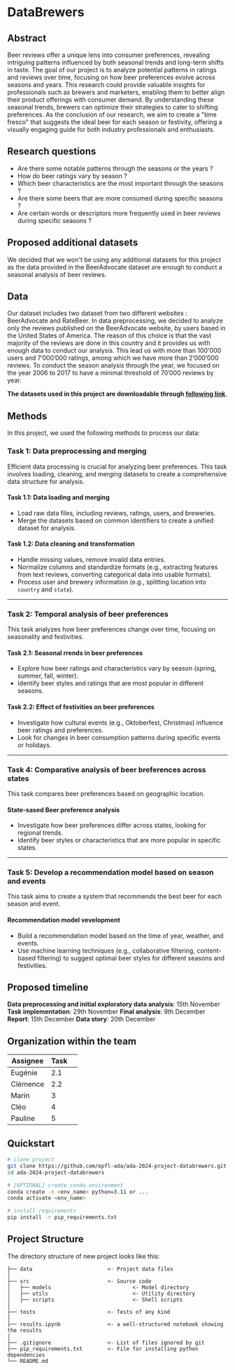 # DataBrewers

## Abstract
Beer reviews offer a unique lens into consumer preferences, revealing intriguing patterns influenced by both seasonal trends and long-term shifts in taste. The goal of our project is to analyze potential patterns in ratings and reviews over time, focusing on how beer preferences evolve across seasons and years. This research could provide valuable insights for professionals such as brewers and marketers, enabling them to better align their product offerings with consumer demand. By understanding these seasonal trends, brewers can optimize their strategies to cater to shifting preferences.
As the conclusion of our research, we aim to create a "time fresco" that suggests the ideal beer for each season or festivity, offering a visually engaging guide for both industry professionals and enthusiasts.

## Research questions
- Are there some notable patterns through the seasons or the years ?
- How do beer ratings vary by season ?
- Which beer characteristics are the most important through the seasons ?
- Are there some beers that are more consumed during specific seasons ?
- Are certain words or descriptors more frequently used in beer reviews during specific seasons ?

## Proposed additional datasets
We decided that we won't be using any additional datasets for this project as the data provided in the BeerAdvocate dataset are enough to conduct a seasonal analysis of beer reviews.

## Data 
Our dataset includes two dataset from two different websites : BeerAdvocate and RateBeer. In data preprocessing, we decided to analyze only the reviews published on the BeerAdvocate website, by users based in the United States of America. The reason of this choice is that the vast majority of the reviews are done in this country and it provides us with enough data to conduct our analysis. This lead us with more than 100'000 users and 7’000’000 ratings, among which we have more than 2’000’000 reviews. To conduct the season analysis through the year, we focused on the year 2006 to 2017 to have a minimal threshold of 70’000 reviews by year. 

**The datasets used in this project are downloadable through [following link](https://drive.google.com/drive/folders/1Wz6D2FM25ydFw_-41I9uTwG9uNsN4TCF?usp=share_link)**.

## Methods
In this project, we used the following methods to process our data:

### Task 1: Data preprocessing and merging
Efficient data processing is crucial for analyzing beer preferences. This task involves loading, cleaning, and merging datasets to create a comprehensive data structure for analysis.

#### Task 1.1: Data loading and merging
- Load raw data files, including reviews, ratings, users, and breweries.
- Merge the datasets based on common identifiers to create a unified dataset for analysis.

#### Task 1.2: Data cleaning and transformation
- Handle missing values, remove invalid data entries.
- Normalize columns and standardize formats (e.g., extracting features from text reviews, converting categorical data into usable formats).
- Process user and brewery information (e.g., splitting location into `country` and `state`).

---

### Task 2: Temporal analysis of beer preferences
This task analyzes how beer preferences change over time, focusing on seasonality and festivities.

#### Task 2.1: Seasonal rrends in beer preferences
- Explore how beer ratings and characteristics vary by season (spring, summer, fall, winter).
- Identify beer styles and ratings that are most popular in different seasons.

#### Task 2.2: Effect of festivities on beer preferences
- Investigate how cultural events (e.g., Oktoberfest, Christmas) influence beer ratings and preferences.
- Look for changes in beer consumption patterns during specific events or holidays.

---

### Task 4: Comparative analysis of beer breferences across states
This task compares beer preferences based on geographic location.

#### State-sased Beer preference analysis
- Investigate how beer preferences differ across states, looking for regional trends.
- Identify beer styles or characteristics that are more popular in specific states.

---

### Task 5: Develop a recommendation model based on season and events
This task aims to create a system that recommends the best beer for each season and event.

#### Recommendation model vevelopment
- Build a recommendation model based on the time of year, weather, and events.
- Use machine learning techniques (e.g., collaborative filtering, content-based filtering) to suggest optimal beer styles for different seasons and festivities.


## Proposed timeline

**Data preprocessing and initial exploratory data analysis**: 15th November
**Task implementation**: 29th November
**Final analysis**: 9th December
**Report**: 15th December
**Data story**: 20th December


## Organization within the team 

| Assignee   | Task |    |
| ---------- |------|----|
| Eugénie    | 2.1  | 
| Clémence   | 2.2  |
| Marin      | 3    | 
| Cléo       | 4    |
| Pauline    | 5    | 

## Quickstart

```bash
# clone project
git clone https://github.com/epfl-ada/ada-2024-project-databrewers.git
cd ada-2024-project-databrewers

# [OPTIONAL] create conda environment
conda create -n <env_name> python=3.11 or ...
conda activate <env_name>

# install requirements
pip install -r pip_requirements.txt
```

## Project Structure

The directory structure of new project looks like this:

```
├── data                        <- Project data files
│
├── src                         <- Source code
│   ├── models                          <- Model directory
│   ├── utils                           <- Utility directory
│   ├── scripts                         <- Shell scripts
│
├── tests                       <- Tests of any kind
│
├── results.ipynb               <- a well-structured notebook showing the results
│
├── .gitignore                  <- List of files ignored by git
├── pip_requirements.txt        <- File for installing python dependencies
└── README.md
```


